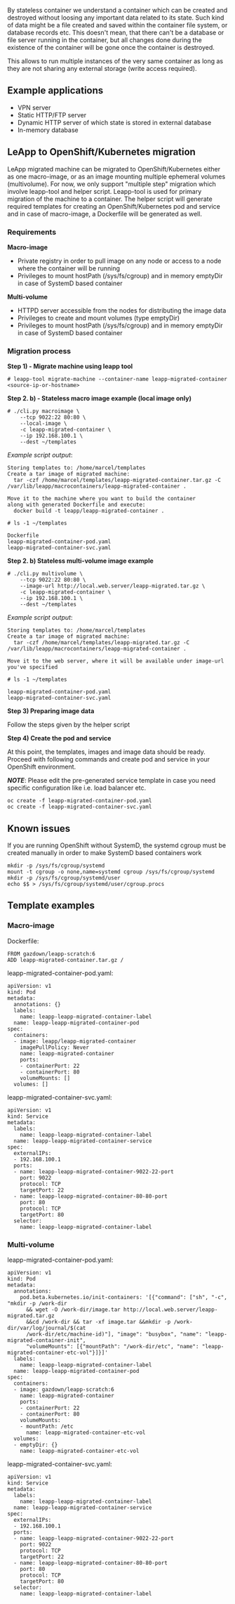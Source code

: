   By stateless container we understand a container which can be created and destroyed without loosing any important data related to its state. Such kind of data might be a file created and saved within the container file system, or database records etc. This doesn't mean, that there can't be a database or file server running in the container, but all changes done during the existence of the container will be gone once the container is destroyed.

  This allows to run multiple instances of the very same container as long as they are not sharing any external storage (write access required).

## Example applications 
* VPN server
* Static HTTP/FTP server
* Dynamic HTTP server of which state is stored in external database
* In-memory database

## LeApp to OpenShift/Kubernetes migration
LeApp migrated machine can be migrated to OpenShift/Kubernetes either as one macro-image, or as an image mounting multiple ephemeral volumes (multivolume). For now, we only support "multiple step" migration which involve leapp-tool and helper script. Leapp-tool is used for primary migration of the machine to a container. The helper script will generate required templates for creating an OpenShift/Kubernetes pod and service and in case of macro-image, a Dockerfile will be generated as well.

### Requirements
**Macro-image**
* Private registry in order to pull image on any node or access to a node where the container will be running
* Privileges to mount hostPath (/sys/fs/cgroup) and in memory emptyDir in case of SystemD based container

**Multi-volume**
* HTTPD server accessible from the nodes for distributing the image data
* Privileges to create and mount volumes (type emptyDir)
* Privileges to mount hostPath (/sys/fs/cgroup) and in memory emptyDir in case of SystemD based container

### Migration process
**Step 1) - Migrate machine using leapp tool**
~~~
# leapp-tool migrate-machine --container-name leapp-migrated-container <source-ip-or-hostname> 
~~~

**Step 2. b) - Stateless macro image example (local image only)**
~~~
# ./cli.py macroimage \
    --tcp 9022:22 80:80 \
    --local-image \
    -c leapp-migrated-container \
    --ip 192.168.100.1 \
    --dest ~/templates
~~~

*Example script output*:
~~~
Storing templates to: /home/marcel/templates
Create a tar image of migrated machine:
  tar -czf /home/marcel/templates/leapp-migrated-container.tar.gz -C /var/lib/leapp/macrocontainers/leapp-migrated-container .

Move it to the machine where you want to build the container 
along with generated Dockerfile and execute: 
  docker build -t leapp/leapp-migrated-container .
~~~

~~~
# ls -1 ~/templates

Dockerfile
leapp-migrated-container-pod.yaml
leapp-migrated-container-svc.yaml
~~~

**Step 2. b) Stateless multi-volume image example**
~~~
# ./cli.py multivolume \
    --tcp 9022:22 80:80 \
    --image-url http://local.web.server/leapp-migrated.tar.gz \
    -c leapp-migrated-container \
    --ip 192.168.100.1 \
    --dest ~/templates
~~~

*Example script output*:
~~~
Storing templates to: /home/marcel/templates
Create a tar image of migrated machine:
  tar -czf /home/marcel/templates/leapp-migrated.tar.gz -C /var/lib/leapp/macrocontainers/leapp-migrated-container .

Move it to the web server, where it will be available under image-url you've specified 
~~~

~~~
# ls -1 ~/templates

leapp-migrated-container-pod.yaml
leapp-migrated-container-svc.yaml
~~~

**Step 3) Preparing image data**

Follow the steps given by the helper script

**Step 4) Create the pod and service**

At this point, the templates, images and image data should be ready. Proceed with following commands and create pod and service in your OpenShift environment. 

_**NOTE**_: Please edit the pre-generated service template in case you need specific configuration like i.e. load balancer etc.
~~~
oc create -f leapp-migrated-container-pod.yaml
oc create -f leapp-migrated-container-svc.yaml
~~~

## Known issues
If you are running OpenShift without SystemD, the systemd cgroup must be created manually in order to make SystemD based containers work

~~~
mkdir -p /sys/fs/cgroup/systemd
mount -t cgroup -o none,name=systemd cgroup /sys/fs/cgroup/systemd
mkdir -p /sys/fs/cgroup/systemd/user
echo $$ > /sys/fs/cgroup/systemd/user/cgroup.procs
~~~

## Template examples

### Macro-image
Dockerfile:
~~~
FROM gazdown/leapp-scratch:6
ADD leapp-migrated-container.tar.gz /
~~~

leapp-migrated-container-pod.yaml:
~~~
apiVersion: v1
kind: Pod
metadata:
  annotations: {}
  labels:
    name: leapp-leapp-migrated-container-label
  name: leapp-leapp-migrated-container-pod
spec:
  containers:
  - image: leapp/leapp-migrated-container
    imagePullPolicy: Never
    name: leapp-migrated-container
    ports:
    - containerPort: 22
    - containerPort: 80
    volumeMounts: []
  volumes: []
~~~

leapp-migrated-container-svc.yaml:
~~~
apiVersion: v1
kind: Service
metadata:
  labels:
    name: leapp-leapp-migrated-container-label
  name: leapp-leapp-migrated-container-service
spec:
  externalIPs:
  - 192.168.100.1
  ports:
  - name: leapp-leapp-migrated-container-9022-22-port
    port: 9022
    protocol: TCP
    targetPort: 22
  - name: leapp-leapp-migrated-container-80-80-port
    port: 80
    protocol: TCP
    targetPort: 80
  selector:
    name: leapp-leapp-migrated-container-label
~~~

### Multi-volume

leapp-migrated-container-pod.yaml:
~~~
apiVersion: v1
kind: Pod
metadata:
  annotations:
    pod.beta.kubernetes.io/init-containers: '[{"command": ["sh", "-c", "mkdir -p /work-dir
      && wget -O /work-dir/image.tar http://local.web.server/leapp-migrated.tar.gz
      &&cd /work-dir && tar -xf image.tar &&mkdir -p /work-dir/var/log/journal/$(cat
      /work-dir/etc/machine-id)"], "image": "busybox", "name": "leapp-migrated-container-init",
      "volumeMounts": [{"mountPath": "/work-dir/etc", "name": "leapp-migrated-container-etc-vol"}]}]'
  labels:
    name: leapp-leapp-migrated-container-label
  name: leapp-leapp-migrated-container-pod
spec:
  containers:
  - image: gazdown/leapp-scratch:6
    name: leapp-migrated-container
    ports:
    - containerPort: 22
    - containerPort: 80
    volumeMounts:
    - mountPath: /etc
      name: leapp-migrated-container-etc-vol
  volumes:
  - emptyDir: {}
    name: leapp-migrated-container-etc-vol
~~~

leapp-migrated-container-svc.yaml:
~~~
apiVersion: v1
kind: Service
metadata:
  labels:
    name: leapp-leapp-migrated-container-label
  name: leapp-leapp-migrated-container-service
spec:
  externalIPs:
  - 192.168.100.1
  ports:
  - name: leapp-leapp-migrated-container-9022-22-port
    port: 9022
    protocol: TCP
    targetPort: 22
  - name: leapp-leapp-migrated-container-80-80-port
    port: 80
    protocol: TCP
    targetPort: 80
  selector:
    name: leapp-leapp-migrated-container-label
~~~